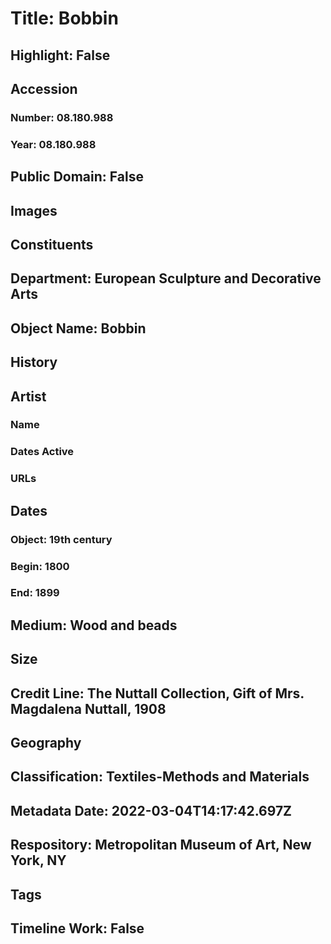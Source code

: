 # Title: Bobbin
## Highlight: False
## Accession
### Number: 08.180.988
### Year: 08.180.988
## Public Domain: False
## Images
## Constituents
## Department: European Sculpture and Decorative Arts
## Object Name: Bobbin
## History
## Artist
### Name
### Dates Active
### URLs
## Dates
### Object: 19th century
### Begin: 1800
### End: 1899
## Medium: Wood and beads
## Size
## Credit Line: The Nuttall Collection, Gift of Mrs. Magdalena Nuttall, 1908
## Geography
## Classification: Textiles-Methods and Materials
## Metadata Date: 2022-03-04T14:17:42.697Z
## Respository: Metropolitan Museum of Art, New York, NY
## Tags
## Timeline Work: False